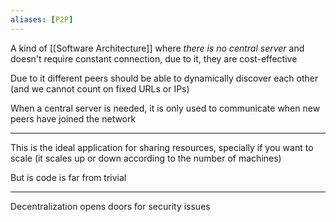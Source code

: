 ```yaml
---
aliases: [P2P]
---
```


A kind of [[Software Architecture]] where _there is no central server_ and doesn't require constant connection, due to it, they are cost-effective

Due to it different peers should be able to dynamically discover each other (and we cannot count on fixed URLs or IPs)

When a central server is needed, it is only used to communicate when new peers have joined the network

---

This is the ideal application for sharing resources, specially if you want to scale (it scales up or down according to the number of machines)

But is code is far from trivial

---

Decentralization opens doors for security issues